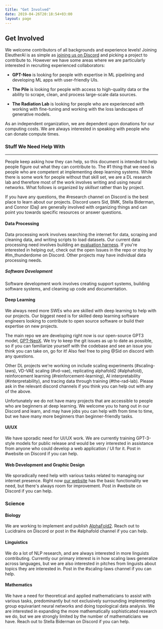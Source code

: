 ```yaml
---
title: "Get Involved"
date: 2019-04-26T20:18:54+03:00
layout: page
---
```


## Get Involved

We welcome contributors of all backgrounds and experience levels! Joining EleutherAI is as simple as [joining us on Discord](https://discord.com/invite/vtRgjbM) and picking a project to contribute to. However we have some areas where we are particularly interested in recruiting experienced collaborators:

- **GPT-Neo** is looking for people with expertise in ML pipelining and developing ML apps with user-friendly UIs.

- **The Pile** is looking for people with access to high-quality data or the ability to scrape, clean, and process large-scale data sources.

- **The Radiation Lab** is looking for people who are experienced with working with fine-tuning and working with the loss landscapes of generative models.

As an independent organization, we are dependent upon donations for our computing costs. We are always interested in speaking with people who can donate compute times.


### Stuff We Need Help With
---

People keep asking how they can help, so this document is intended to help people figure out what they can contribute to. The #1 thing that we need is people who are competent at implementing deep learning systems. While there is some work for people without that skill set, we are a DL research lab and therefore most of the work involves writing and using neural networks. What follows is organized by *skillset* rather than by project.

If you have any questions, the #research channel on Discord is the best place to learn about our projects. Discord users Sid, BMK, Stella Biderman, and Connor (Daj) are generally involved with organizing things and can point you towards specific resources or answer questions.

#### Data Processing

Data processing work involves searching the internet for data, scraping and cleaning data, and writing scripts to load datasets. Our current data processing need involves building an [evaluation harness](https://github.com/EleutherAI/lm-evaluation-harness). If you're interested in helping out, check out the open Issues in the repo or stop by #lm_thunderdome on Discord. Other projects may have individual data processing needs.

##### Software Development

Software development work involves creating support systems, building software systems, and cleaning up code and documentation.

#### Deep Learning

We always need more SWEs who are skilled with deep learning to help with our projects. Our biggest need is for skilled deep learning software engineers looking to contribute to open source software or build their expertise on new projects.

The main repo we are developing right now is our open-source GPT3 model, [GPT-NeoX](https://github.com/EleutherAI/gpt-neox). We try to keep the git issues as up to date as possible, so if you can familiarize yourself with the codebase and see an issue you think you can take on, go for it! Also feel free to ping @Sid on discord with any questions.

Other DL projects we're working on include scaling experiments (#scaling-laws), VD-VAE scaling (#vd-vae), replicating alphafold2 (#alphafold), reinforcement learning (#reinforcement-learning), AI interpretability (#interpretability), and tracing data through training (#the-rad-lab). Please ask in the relevant discord channels if you think you can help out with any of the above.

Unfortunately we do not have many projects that are accessible to people who are beginners at deep learning. We welcome you to hang out in our Discord and learn, and may have jobs you can help with from time to time, but we have many more beginners than beginner-friendly tasks.

#### UI/UX

We have sporadic need for UI/UX work. We are currently training GPT-3-style models for public release and would be very interested in assistance from anyone who could develop a web application / UI for it. Post in #website on Discord if you can help.

#### Web Development and Graphic Design

We sporadically need help with various tasks related to managing our internet presence. Right now [our website](https://eleuther.ai) has the basic functionality we need, but there's always room for improvement. Post in #website on Discord if you can help.


### Science

#### Biology

We are working to implement and publish [AlphaFold2](https://github.com/lucidrains/alphafold2). Reach out to Lucidrains on Discord or post in the #alphafold channel if you can help.

#### Linguistics

We do a lot of NLP research, and are always interested in more linguists contributing. Currently our primary interest is in how scaling laws generalize across languages, but we are also interested in pitches from linguists about topics they are interested in. Post in the #scaling-laws channel if you can help.

#### Mathematics

We have a need for theoretical and applied mathematicians to assist with various tasks, predominantly but not exclusively surrounding implementing group equivariant neural networks and doing topological data analysis. We are interested in expanding the more mathematically sophisticated research we do, but we are strongly limited by the number of mathematicians we have. Reach out to Stella Biderman on Discord if you can help.
